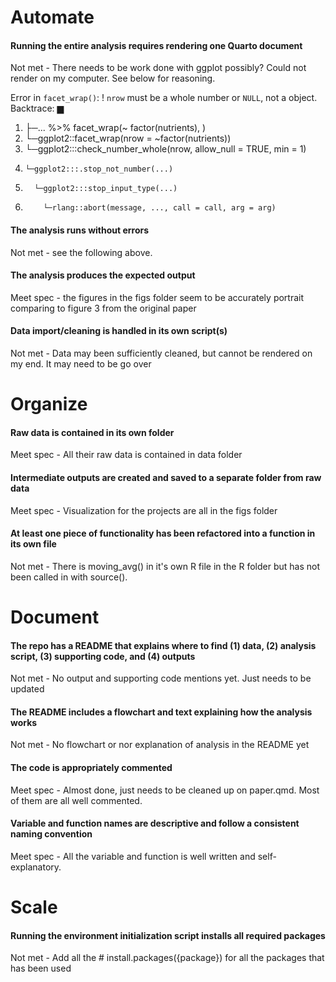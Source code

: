 # Automate

#### Running the entire analysis requires rendering one Quarto document
Not met - There needs to be work done with ggplot possibly? Could not render on my computer. See below for reasoning. 

Error in `facet_wrap()`:
! `nrow` must be a whole number or `NULL`, not a <formula> object.
Backtrace:
    ▆
 1. ├─... %>% facet_wrap(~ factor(nutrients), )
 2. └─ggplot2::facet_wrap(nrow = ~factor(nutrients))
 3.   └─ggplot2:::check_number_whole(nrow, allow_null = TRUE, min = 1)
 4.     └─ggplot2:::.stop_not_number(...)
 5.       └─ggplot2:::stop_input_type(...)
 6.         └─rlang::abort(message, ..., call = call, arg = arg)

#### The analysis runs without errors
Not met - see the following above.

#### The analysis produces the expected output
Meet spec - the figures in the figs folder seem to be accurately portrait comparing to figure 3 from the original paper

#### Data import/cleaning is handled in its own script(s)
Not met - Data may been sufficiently cleaned, but cannot be rendered on my end. It may need to be go over 

# Organize

#### Raw data is contained in its own folder
Meet spec - All their raw data is contained in data folder

#### Intermediate outputs are created and saved to a separate folder from raw data
Meet spec - Visualization for the projects are all in the figs folder

#### At least one piece of functionality has been refactored into a function in its own file
Not met - There is moving_avg() in it's own R file in the R folder but has not been called in with source(). 

# Document

#### The repo has a README that explains where to find (1) data, (2) analysis script, (3) supporting code, and (4) outputs
Not met - No output and supporting code mentions yet. Just needs to be updated 

#### The README includes a flowchart and text explaining how the analysis works
Not met - No flowchart or nor explanation of analysis in the README yet

#### The code is appropriately commented
Meet spec - Almost done, just needs to be cleaned up on paper.qmd. Most of them are all well commented.

#### Variable and function names are descriptive and follow a consistent naming convention
Meet spec - All the variable and function is well written and self-explanatory. 

# Scale

#### Running the environment initialization script installs all required packages
Not met - Add all the # install.packages({package}) for all the packages that has been used
